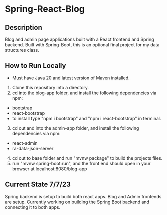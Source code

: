 # Spring-React-Blog
## Description
Blog and admin page applications built with a React frontend and Spring backend.
Built with Spring-Boot, this is an optional final project for my data structures class.

## How to Run Locally
* Must have Java 20 and latest version of Maven installed.
1. Clone this repository into a directory.
2. cd into the blog-app folder, and install the following dependencies via npm:
* bootstrap
* react-bootstrap
* to install type "npm i bootstrap" and "npm i react-bootstrap" in terminal.
3. cd out and into the admin-app folder, and install the following dependencies via npm:
* react-admin
* ra-data-json-server
4. cd out to base folder and run "mvnw package" to build the projects files.
5. run "mvnw spring-boot:run", and the front end should open in your browser at localhost:8080/blog-app

## Current State 7/7/23
Spring backend is setup to build both react apps.
Blog and Admin frontends are setup.
Currently working on building the Spring Boot backend and connecting it to both apps.